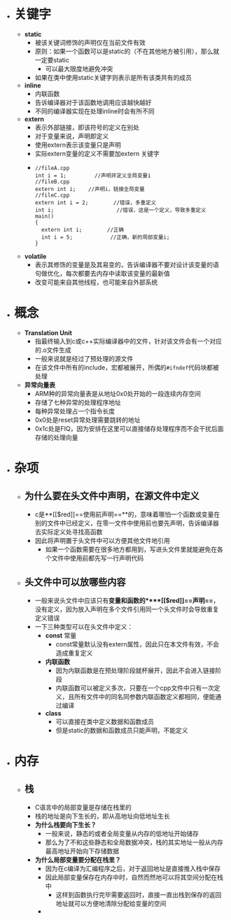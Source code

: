 - # 关键字
	- **static**
		- 被该关键词修饰的声明仅在当前文件有效
		- 原则：如果一个函数可以是static的（不在其他地方被引用），那么就一定要static
			- 可以最大限度地避免冲突
		- 如果在类中使用static关键字则表示是所有该类共有的成员
	- **inline**
		- 内联函数
		- 告诉编译器对于该函数地调用应该越快越好
		- 不同的编译器实现在处理inline时会有所不同
	- **extern**
		- 表示外部链接，即该符号的定义在别处
		- 对于变量来说，声明即定义
		- 使用extern表示该变量只是声明
		- 实际extern变量的定义不需要加extern 关键字
		- ```
		  //fileA.cpp
		  int i = 1;         //声明并定义全局变量i
		  //fileB.cpp
		  extern int i;    //声明i，链接全局变量
		  //fileC.cpp
		  extern int i = 2;        //错误，多重定义
		  int i;                    //错误，这是一个定义，导致多重定义
		  main()
		  {
		    extern int i;        //正确
		    int i = 5;            //正确，新的局部变量i;
		  }
		  ```
	- **volatile**
		- 表示其修饰的变量是及其易变的，告诉编译器不要对设计该变量的语句做优化，每次都要去内存中读取该变量的最新值
		- 改变可能来自其他线程，也可能来自外部系统
- # 概念
	- **Translation Unit**
		- 指最终输入到c或c++实际编译器中的文件，针对该文件会有一个对应的.o文件生成
		- 一般来说就是经过了预处理的源文件
		- 在该文件中所有的include，宏都被展开，所偶的``#ifndef``代码块都被处理
	- **异常向量表**
		- ARM种的异常向量表是从地址0x0处开始的一段连续内存空间
		- 存储了七种异常的处理程序地址
		- 每种异常处理占一个指令长度
		- 0x0处是reset异常处理需要跳转的地址
		- 0x1c处是FIQ，因为安排在这里可以直接储存处理程序而不会干扰后面存储的处理向量
- # 杂项
	- ## 为什么要在头文件中声明，在源文件中定义
		- c是**[[$red]]==使用前声明==**的，意味着哪怕一个函数或变量在别的文件中已经定义，在零一文件中使用前也要先声明，告诉编译器去实际定义处寻找高函数
		- 因此将声明置于头文件中可以方便其他文件地引用
			- 如果一个函数需要在很多地方都用到，写进头文件里就能避免在各个文件中使用前都先写一行声明代码
	- ## 头文件中可以放哪些内容
		- 一般来说头文件中应该只有**变量和函数的****[[$red]]==声明==**，没有定义，因为放入声明在多个文件引用同一个头文件时会导致重复定义错误
		- 一下三种类型可以在头文件中定义：
			- **const** 常量
				- const常量默认没有extern属性，因此只在本文件有效，不会造成重复定义
			- **内联函数**
				- 因为内联函数是在预处理阶段就杯展开，因此不会进入链接阶段
				- 内联函数可以被定义多次，只要在一个cpp文件中只有一次定义，且所有文件中的同名同参数内联函数定义都相同，便能通过编译
			- **class**
				- 可以直接在类中定义数据和函数成员
				- 但是static的数据和函数成员只能声明，不能定义
- # 内存
	- ## 栈
		- C语言中的局部变量是存储在栈里的
		- 栈的地址是向下生长的，即从高地址向低地址生长
		- **为什么栈要向下生长？**
			- 一般来说，静态的或者全局变量从内存的低地址开始储存
			- 那么为了不和这些静态和全局数据冲突，栈的其实地址一般从内存最高地址开始向下存储数据
		- **为什么局部变量要分配在栈里？**
			- 因为在c编译为汇编程序之后，对于返回地址是直接推入栈中保存
			- 因此局部变量保存在内存中时，自然而然地可以将其空间分配在栈中
				- 这样到函数执行完毕需要返回时，直接一直出栈到保存的返回地址就可以方便地清除分配给变量的空间
			-